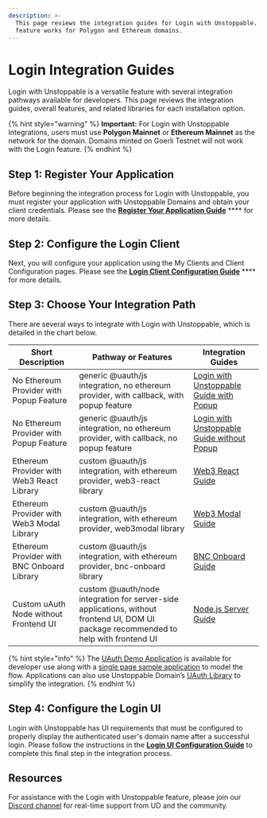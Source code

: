 ```yaml
---
description: >-
  This page reviews the integration guides for Login with Unstoppable. This
  feature works for Polygon and Ethereum domains.
---
```


# Login Integration Guides

Login with Unstoppable is a versatile feature with several integration pathways available for developers. This page reviews the integration guides, overall features, and related libraries for each installation option.

{% hint style="warning" %}
**Important:** For Login with Unstoppable Integrations, users must use **Polygon Mainnet** or **Ethereum Mainnet** as the network for the domain. Domains minted on Goerli Testnet will not work with the Login feature.
{% endhint %}

## Step 1: Register Your Application

Before beginning the integration process for Login with Unstoppable, you must register your application with Unstoppable Domains and obtain your client credentials. Please see the [**Register Your Application Guide**](../register-your-application.md) **** for more details.

## Step 2: Configure the Login Client

Next, you will configure your application using the My Clients and Client Configuration pages. Please see the [**Login Client Configuration Guide**](../login-client-configuration.md) **** for more details.

## Step 3: Choose Your Integration Path

There are several ways to integrate with Login with Unstoppable, which is detailed in the chart below.

| Short Description                          | Pathway or Features                                                                                                                   | Integration Guides                                                   |
| ------------------------------------------ | ------------------------------------------------------------------------------------------------------------------------------------- | -------------------------------------------------------------------- |
| No Ethereum Provider with Popup Feature    | generic @uauth/js integration, no ethereum provider, with callback, with popup feature                                                | [Login with Unstoppable Guide with Popup](login-with-popup.md)       |
| No Ethereum Provider with Popup Feature    | generic @uauth/js integration, no ethereum provider, with callback, no popup feature                                                  | [Login with Unstoppable Guide without Popup](login-without-popup.md) |
| Ethereum Provider with Web3 React Library  | custom @uauth/js integration, with ethereum provider, web3-react library                                                              | [Web3 React Guide](web3-react-guide.md)                              |
| Ethereum Provider with Web3 Modal Library  | custom @uauth/js integration, with ethereum provider, web3modal library                                                               | [Web3 Modal Guide](web3-modal-guide.md)                              |
| Ethereum Provider with BNC Onboard Library | custom @uauth/js integration, with ethereum provider, bnc-onboard library                                                             | [BNC Onboard Guide](bnc-onboard-guide.md)                            |
| Custom uAuth Node without Frontend UI      | custom @uauth/node integration for server-side applications, without frontend UI, DOM UI package recommended to help with frontend UI | [Node.js Server Guide](node-js-server-guide.md)                      |

{% hint style="info" %}
The [UAuth Demo Application](https://uauth-demo.uc.r.appspot.com) is available for developer use along with a [single page sample application](https://github.com/unstoppabledomains/uauth/tree/main/examples/spa/src) to model the flow. Applications can also use Unstoppable Domain’s [UAuth Library](https://github.com/unstoppabledomains/uauth) to simplify the integration.&#x20;
{% endhint %}

## Step 4: Configure the Login UI

Login with Unstoppable has UI requirements that must be configured to properly display the authenticated user's domain name after a successful login. Please follow the instructions in the [**Login UI Configuration Guide**](../login-ui-configuration.md) to complete this final step in the integration process.

## Resources

For assistance with the Login with Unstoppable feature, please join our [Discord channel](https://discord.gg/b6ZVxSZ9Hn) for real-time support from UD and the community.
